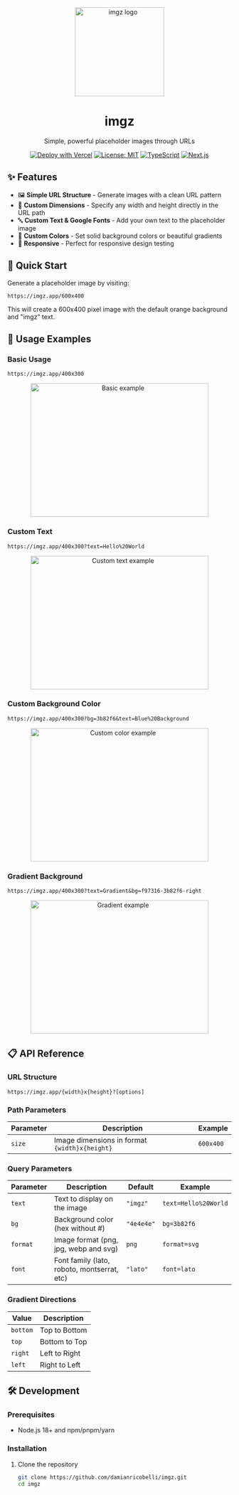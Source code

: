 <div align="center">
  <img src="https://imgz.app/200x200?text=imgz&bg=f97316" alt="imgz logo" width="200" height="200" />
  <h1>imgz</h1>
  <p>Simple, powerful placeholder images through URLs</p>
  
  [![Deploy with Vercel](https://vercel.com/button)](https://vercel.com/new/clone?repository-url=https%3A%2F%2Fgithub.com%2Fdamianricobelli%2Fimgz)
  [![License: MIT](https://img.shields.io/badge/License-MIT-yellow.svg)](https://opensource.org/licenses/MIT)
  [![TypeScript](https://img.shields.io/badge/TypeScript-007ACC?logo=typescript&logoColor=white)](https://www.typescriptlang.org/)
  [![Next.js](https://img.shields.io/badge/Next.js-black?logo=next.js&logoColor=white)](https://nextjs.org/)
</div>

## ✨ Features

- 🖼️ **Simple URL Structure** - Generate images with a clean URL pattern
- 📏 **Custom Dimensions** - Specify any width and height directly in the URL path
- 🔤 **Custom Text & Google Fonts** - Add your own text to the placeholder image
- 🎨 **Custom Colors** - Set solid background colors or beautiful gradients
- 📱 **Responsive** - Perfect for responsive design testing

## 🚀 Quick Start

Generate a placeholder image by visiting:

```
https://imgz.app/600x400
```

This will create a 600x400 pixel image with the default orange background and "imgz" text.

## 📖 Usage Examples

### Basic Usage

```
https://imgz.app/400x300
```

<div align="center">
  <img src="https://imgz.app/400x300" alt="Basic example" width="400" height="300" />
</div>

### Custom Text

```
https://imgz.app/400x300?text=Hello%20World
```

<div align="center">
  <img src="https://imgz.app/400x300?text=Hello%20World" alt="Custom text example" width="400" height="300" />
</div>

### Custom Background Color

```
https://imgz.app/400x300?bg=3b82f6&text=Blue%20Background
```

<div align="center">
  <img src="https://imgz.app/400x300?bg=3b82f6&text=Blue%20Background" alt="Custom color example" width="400" height="300" />
</div>

### Gradient Background

```
https://imgz.app/400x300?text=Gradient&bg=f97316-3b82f6-right
```

<div align="center">
  <img src="https://imgz.app/400x300?text=Gradient&bg=f97316-3b82f6-right" alt="Gradient example" width="400" height="300" />
</div>

## 📋 API Reference

### URL Structure

```
https://imgz.app/{width}x{height}?[options]
```

### Path Parameters

| Parameter | Description                                   | Example   |
| --------- | --------------------------------------------- | --------- |
| `size`    | Image dimensions in format `{width}x{height}` | `600x400` |

### Query Parameters

| Parameter | Description                                 | Default    | Example              |
| --------- | ------------------------------------------- | ---------- | -------------------- |
| `text`    | Text to display on the image                | `"imgz"`   | `text=Hello%20World` |
| `bg`      | Background color (hex without #)            | `"4e4e4e"` | `bg=3b82f6`          |
| `format`  | Image format (png, jpg, webp and svg)       | `png`      | `format=svg`         |
| `font`    | Font family (lato, roboto, montserrat, etc) | `"lato"`   | `font=lato`          |

### Gradient Directions

| Value    | Description   |
| -------- | ------------- |
| `bottom` | Top to Bottom |
| `top`    | Bottom to Top |
| `right`  | Left to Right |
| `left`   | Right to Left |

## 🛠️ Development

### Prerequisites

- Node.js 18+ and npm/pnpm/yarn

### Installation

1. Clone the repository
   ```bash
   git clone https://github.com/damianricobelli/imgz.git
   cd imgz
   ```
